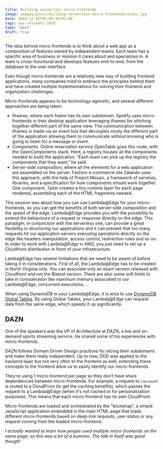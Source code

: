 ```yaml
---
title: Building serverless micro-frontends
image: images/posts/building-serverless-micro-frontends/index.jpg
date: 2019-12-05T06:08:49+01:00
tags: aws-reinvent-2019
type: "post"
draft: true
---
```


The idea behind micro-frontends is to think about a web app as a composition of features owned by independent teams. Each team has a specific area of business or mission it cares about and specializes in. A team is cross-functional and develops features end-to-end, from the database to the user interface.

Even though micro-frontends are a relatively new way of building frontend applications, many companies tried to embrace the principles behind them and have created multiple implementations for solving their frontend and organization challenges.

Micro-frontends appears to be technology-agnostic, and several different approaches are being taken:

- Iframes; where each frame has its own subdomain.
  Spotify uses micro-frontends in their desktop application leveraging iframes for stitching together different part of the same view. The communication between iframes is made via an event bus that decouples nicely the different part of the application allowing them to communicate without knowing who is going to listen for a message or event.
- Components.
  Online reservation service OpenTable goes this route, with the OpenComponents stack. Here, a registry houses all the components needed to build the application. “Each team can pick up the registry the components that they want,” he said.
- Server-side composition; where all the elements for a web application are assembled on the server.
  Fashion e-commerce site Zalando uses this approach, with the help of Project Mosaic, a framework of services, libraries, and a specification for how components should work together. One component, Tailor creates a tiny runtime layer for each page rendered, assembling each of the HTML fragments needed.

This session was about how you can use Lambda@Edge for your micro-frontends, so you can get the benefits of both server-side composition and the speed of the edge. Lambda@Edge provides you with the possibility to extend the behaviours of a request or response directly on the edge.
This paradigm, in conjunction with the serverless one, can provide a great flexibility in structuring our applications and it can prevent that too many requests hit our application servers executing operations directly on the edge like headers manipulation, access control, redirection rules and so on. In order to work with Lambda@Edge in AWS, you just need to set up a Cloudfront distribution in front of your infrastructure.

Lamba@Edge has several limitations that we need to be aware of before taking it in considerations. First of all, the Lambda@Edge has to be created in North Virginia only. You can associate only an exact version released with Cloudfront and not the $latest version. There are also some soft limits to take in consideration like maximum memory associated to our Lambda@Edge, concurrent executions, ...

When using DynamoDB in your Lambda@Edge, it is wise to use [DynamoDB Global Tables](https://aws.amazon.com/blogs/database/how-to-use-amazon-dynamodb-global-tables-to-power-multiregion-architectures/). By using Global Tables, your Lambda@Edge can request data from the same edge, which speeds it up significantly.

## DAZN
One of the speakers was the VP of Architecture at DAZN, a live and on-demand sports streaming service. He shared some of his experiences with micro-frontends.

DAZN follows Domain Driven Design practices for slicing their subdomains and make them really independent. Up to now, DDD was applied to the backend layer but not very often to the frontend as well, extending these concepts to the frontend allow us to easily identify our micro-frontends.

They're using 1 micro-frontend per page so they don’t have share dependencies between micro-frontends. For example, a request to `/account` is routed to a CloudFront (to get the caching benefits), which passes the request to a Lambda@Edge (when it's not cached or for personalization purposes). This means that each micro-frontend has its own CloudFront.

Micro-frontends are loaded and orchestrated by the "bootstrap", a simple JavaScript application embedded in the main HTML page that loads different micro-frontends based on deep-link requests, user status or any request coming from the loaded micro-frontend.

*I actually wanted to learn how people used multiple micro-frontends on the same page, so this was a bit of a bummer. The talk in itself was good though!*
